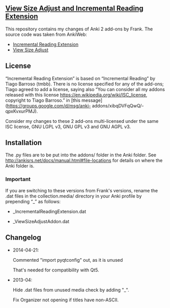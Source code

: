 ##  [View Size Adjust and Incremental Reading Extension](https://gitorious.org/vsa_and_ire)

This repository contains my changes of Anki 2 add-ons by Frank.
The source code was taken from AnkiWeb:

* [Incremental Reading Extension](https://ankiweb.net/shared/info/2880922486)
* [View Size Adjust](https://ankiweb.net/shared/info/3136737107)

## License

“Incremental Reading Extension” is based on “Incremental Reading”
by Tiago Barroso (tmbb). There is no license specified for any of
the add-ons; Tiago agreed to add a license, saying also “You can
consider all my addons released with this license
https://en.wikipedia.org/wiki/ISC_license, copyright to Tiago
Barroso.” in [this message](https://groups.google.com/d/msg/anki-
addons/xibqDVFqQwQ/-qpxKvxurPMJ).

Consider my changes to these 2 add-ons multi-licensed under the
same ISC license, GNU LGPL v3, GNU GPL v3 and GNU AGPL v3.

## Installation

The .py files are to be put into the addons/ folder in the Anki
folder.  See <http://ankisrs.net/docs/manual.html#file-locations>
for details on where the Anki folder is.

### Important

If you are switching to these versions from Frank's versions,
rename the .dat files in the collection.media/ directory in your
Anki profile by prepending “_” as follows:

* _IncrementalReadingExtension.dat

* _ViewSizeAdjustAddon.dat


## Changelog

* 2014-04-21:

     Commented "import pyqtconfig" out, as it is unused

     That's needed for compatibility with Qt5.

* 2013-04:

    Hide .dat files from unused media check by adding "_".

    Fix Organizer not opening if titles have non-ASCII.
